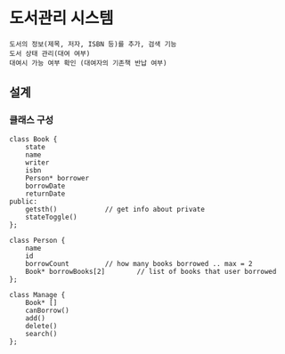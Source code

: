 # 도서관리 시스템
    도서의 정보(제목, 저자, ISBN 등)를 추가, 검색 기능
    도서 상태 관리(대여 여부)
    대여시 가능 여부 확인 (대여자의 기존책 반납 여부)

## 설계  

### 클래스 구성
```
class Book {
	state  
	name  
	writer  
	isbn  
	Person* borrower  
	borrowDate  
	returnDate  
public:  
	getsth() 			// get info about private 
	stateToggle()  
};

class Person {
	name  
	id  
	borrowCount			// how many books borrowed .. max = 2
	Book* borrowBooks[2]		// list of books that user borrowed
};

class Manage {
	Book* []  
	canBorrow()  
	add()  
	delete()  
	search()
};
```	

